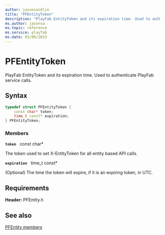 ```yaml
---
author: jasonsandlin
title: "PFEntityToken"
description: "PlayFab EntityToken and its expiration time. Used to authenticate PlayFab service calls."
ms.author: jasonsa
ms.topic: reference
ms.service: playfab
ms.date: 03/09/2023
---
```


# PFEntityToken  

PlayFab EntityToken and its expiration time. Used to authenticate PlayFab service calls.  

## Syntax  
  
```cpp
typedef struct PFEntityToken {  
    const char* token;  
    time_t const* expiration;  
} PFEntityToken;  
```
  
### Members  
  
**`token`** &nbsp; const char*  
  
The token used to set X-EntityToken for all entity based API calls.
  
**`expiration`** &nbsp; time_t const*  
  
(Optional) The time the token will expire, if it is an expiring token, in UTC.
  
  
## Requirements  
  
**Header:** PFEntity.h
  
## See also  
[PFEntity members](../pfentity_members.md)  

  
  
